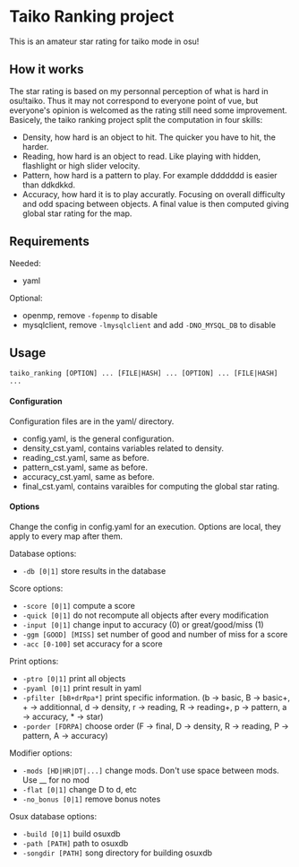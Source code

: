 # Taiko Ranking project
This is an amateur star rating for taiko mode in osu!

## How it works
The star rating is based on my personnal perception of what is hard in osu!taiko. Thus it may not correspond to everyone point of vue, but everyone's opinion is welcomed as the rating still need some improvement. Basicely, the taiko ranking project split the computation in four skills: 
* Density, how hard is an object to hit. The quicker you have to hit, the harder.
* Reading, how hard is an object to read. Like playing with hidden, flashlight or high slider velocity. 
* Pattern, how hard is a pattern to play. For example ddddddd is easier than ddkdkkd. 
* Accuracy, how hard it is to play accuratly. Focusing on overall difficulty and odd spacing between objects.
A final value is then computed giving global star rating for the map.

## Requirements
Needed:
* yaml

Optional:
* openmp, remove `-fopenmp` to disable
* mysqlclient, remove `-lmysqlclient` and add `-DNO_MYSQL_DB` to disable

## Usage
`taiko_ranking [OPTION] ... [FILE|HASH] ... [OPTION] ... [FILE|HASH] ... `

#### Configuration
Configuration files are in the yaml/ directory.
* config.yaml, is the general configuration.
* density_cst.yaml, contains variables related to density.
* reading_cst.yaml, same as before.
* pattern_cst.yaml, same as before.
* accuracy_cst.yaml, same as before.
* final_cst.yaml, contains varaibles for computing the global star rating.

#### Options
Change the config in config.yaml for an execution. Options are local, they apply to every map after them.

Database options:
* `-db [0|1]` store results in the database

Score options:
* `-score [0|1]` compute a score
* `-quick [0|1]` do not recompute all objects after every modification
* `-input [0|1]` change input to accuracy (0) or great/good/miss (1)
* `-ggm [GOOD] [MISS]` set number of good and number of miss for a score
* `-acc [0-100]` set accuracy for a score

Print options:
* `-ptro [0|1]` print all objects
* `-pyaml [0|1]` print result in yaml
* `-pfilter [bB+drRpa*]` print specific information. (b -> basic, B -> basic+, + -> additionnal, d -> density, r -> reading, R -> reading+, p -> pattern, a -> accuracy, * -> star)
* `-porder [FDRPA]` choose order (F -> final, D -> density, R -> reading, P -> pattern, A -> accuracy)

Modifier options:
* `-mods [HD|HR|DT|...]` change mods. Don't use space between mods. Use __ for no mod
* `-flat [0|1]` change D to d, etc
* `-no_bonus [0|1]` remove bonus notes

Osux database options:
* `-build [0|1]` build osuxdb
* `-path [PATH]` path to osuxdb
* `-songdir [PATH]` song directory for building osuxdb


